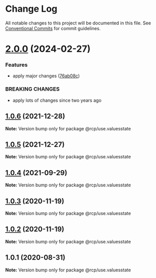 # Change Log

All notable changes to this project will be documented in this file.
See [Conventional Commits](https://conventionalcommits.org) for commit guidelines.

# [2.0.0](https://github.com/imcuttle/rcp/compare/@rcp/use.valuesstate@1.0.6...@rcp/use.valuesstate@2.0.0) (2024-02-27)

### Features

- apply major changes ([76ab08c](https://github.com/imcuttle/rcp/commit/76ab08c0b961d33963a59f95d061f5cced94483c))

### BREAKING CHANGES

- apply lots of changes since two years ago

<a name="1.0.6"></a>

## [1.0.6](https://github.com/imcuttle/rcp/compare/@rcp/use.valuesstate@1.0.5...@rcp/use.valuesstate@1.0.6) (2021-12-28)

**Note:** Version bump only for package @rcp/use.valuesstate

<a name="1.0.5"></a>

## [1.0.5](https://github.com/imcuttle/rcp/compare/@rcp/use.valuesstate@1.0.4...@rcp/use.valuesstate@1.0.5) (2021-12-27)

**Note:** Version bump only for package @rcp/use.valuesstate

<a name="1.0.4"></a>

## [1.0.4](https://github.com/imcuttle/rcp/compare/@rcp/use.valuesstate@1.0.3...@rcp/use.valuesstate@1.0.4) (2021-09-29)

**Note:** Version bump only for package @rcp/use.valuesstate

<a name="1.0.3"></a>

## [1.0.3](https://github.com/imcuttle/rcp/compare/@rcp/use.valuesstate@1.0.2...@rcp/use.valuesstate@1.0.3) (2020-11-19)

**Note:** Version bump only for package @rcp/use.valuesstate

<a name="1.0.2"></a>

## [1.0.2](https://github.com/imcuttle/rcp/compare/@rcp/use.valuesstate@1.0.1...@rcp/use.valuesstate@1.0.2) (2020-11-19)

**Note:** Version bump only for package @rcp/use.valuesstate

<a name="1.0.1"></a>

## 1.0.1 (2020-08-31)

**Note:** Version bump only for package @rcp/use.valuesstate
